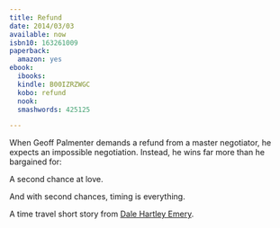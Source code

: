 ```yaml
---
title: Refund
date: 2014/03/03
available: now
isbn10: 163261009
paperback:
  amazon: yes
ebook:
  ibooks: 
  kindle: B00IZRZWGC
  kobo: refund
  nook: 
  smashwords: 425125

---
```


When Geoff Palmenter demands a refund from a master negotiator,
he expects an impossible negotiation.
Instead,
he wins far more than he bargained for: 

A second chance at love. 

And with second chances, timing is everything. 

A time travel short story from
[Dale Hartley Emery](http://dalehartleyemery.com/).
